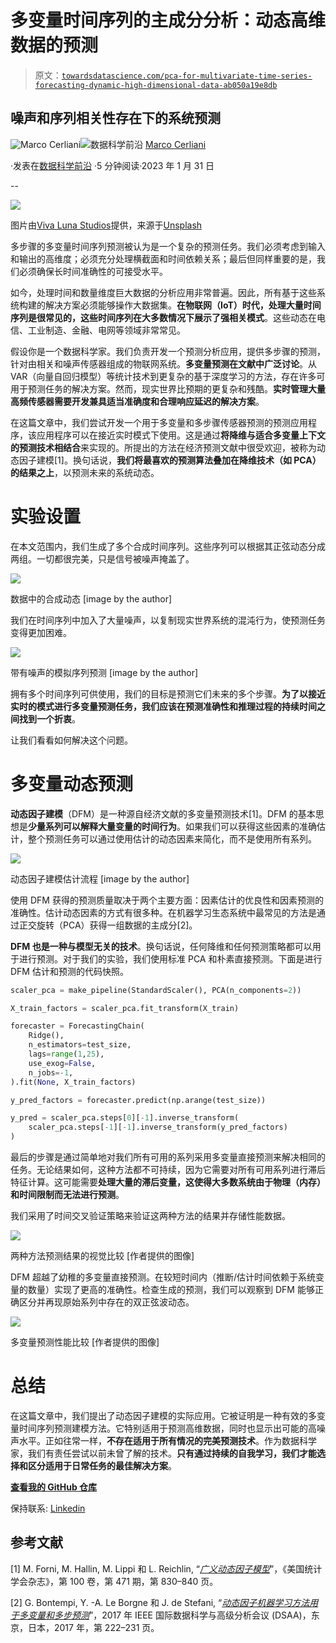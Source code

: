 # 多变量时间序列的主成分分析：动态高维数据的预测

> 原文：[`towardsdatascience.com/pca-for-multivariate-time-series-forecasting-dynamic-high-dimensional-data-ab050a19e8db`](https://towardsdatascience.com/pca-for-multivariate-time-series-forecasting-dynamic-high-dimensional-data-ab050a19e8db)

## 噪声和序列相关性存在下的系统预测

[](https://medium.com/@cerlymarco?source=post_page-----ab050a19e8db--------------------------------)![Marco Cerliani](https://medium.com/@cerlymarco?source=post_page-----ab050a19e8db--------------------------------)[](https://towardsdatascience.com/?source=post_page-----ab050a19e8db--------------------------------)![数据科学前沿](https://towardsdatascience.com/?source=post_page-----ab050a19e8db--------------------------------) [Marco Cerliani](https://medium.com/@cerlymarco?source=post_page-----ab050a19e8db--------------------------------)

·发表在[数据科学前沿](https://towardsdatascience.com/?source=post_page-----ab050a19e8db--------------------------------) ·5 分钟阅读·2023 年 1 月 31 日

--

![](img/d24175ab02c0431b2c94255d1da09b50.png)

图片由[Viva Luna Studios](https://unsplash.com/@vivalunastudios?utm_source=medium&utm_medium=referral)提供，来源于[Unsplash](https://unsplash.com/?utm_source=medium&utm_medium=referral)

多步骤的多变量时间序列预测被认为是一个复杂的预测任务。我们必须考虑到输入和输出的高维度；必须充分处理横截面和时间依赖关系；最后但同样重要的是，我们必须确保长时间准确性的可接受水平。

如今，处理时间和数量维度巨大数据的分析应用非常普遍。因此，所有基于这些系统构建的解决方案必须能够操作大数据集。**在物联网（IoT）时代，处理大量时间序列是很常见的，这些时间序列在大多数情况下展示了强相关模式**。这些动态在电信、工业制造、金融、电网等领域非常常见。

假设你是一个数据科学家。我们负责开发一个预测分析应用，提供多步骤的预测，针对由相关和噪声传感器组成的物联网系统。**多变量预测在文献中广泛讨论**。从 VAR（向量自回归模型）等统计技术到更复杂的基于深度学习的方法，存在许多可用于预测任务的解决方案。然而，现实世界比预期的更复杂和残酷。**实时管理大量高频传感器需要开发兼具适当准确度和合理响应延迟的解决方案**。

在这篇文章中，我们尝试开发一个用于多变量和多步骤传感器预测的预测应用程序，该应用程序可以在接近实时模式下使用。这是通过**将降维与适合多变量上下文的预测技术相结合**来实现的。所提出的方法在经济预测文献中很受欢迎，被称为动态因子建模[1]。换句话说，**我们将最喜欢的预测算法叠加在降维技术（如 PCA）的结果之上**，以预测未来的系统动态。

# 实验设置

在本文范围内，我们生成了多个合成时间序列。这些序列可以根据其正弦动态分成两组。一切都很完美，只是信号被噪声掩盖了。

![](img/6e422fba63700901728baa73339c911f.png)

数据中的合成动态 [image by the author]

我们在时间序列中加入了大量噪声，以复制现实世界系统的混沌行为，使预测任务变得更加困难。

![](img/9c0d9ba27682035af1cbad7abfd8714d.png)

带有噪声的模拟序列预测 [image by the author]

拥有多个时间序列可供使用，我们的目标是预测它们未来的多个步骤。**为了以接近实时的模式进行多变量预测任务，我们应该在预测准确性和推理过程的持续时间之间找到一个折衷**。

让我们看看如何解决这个问题。

# 多变量动态预测

**动态因子建模**（DFM）是一种源自经济文献的多变量预测技术[1]。DFM 的基本思想是**少量系列可以解释大量变量的时间行为**。如果我们可以获得这些因素的准确估计，整个预测任务可以通过使用估计的动态因素来简化，而不是使用所有系列。

![](img/9536d14c090c2e31ea973c7ca37c2b88.png)

动态因子建模估计流程 [image by the author]

使用 DFM 获得的预测质量取决于两个主要方面：因素估计的优良性和因素预测的准确性。估计动态因素的方式有很多种。在机器学习生态系统中最常见的方法是通过正交旋转（PCA）获得一组数据的主成分[2]。

**DFM 也是一种与模型无关的技术**。换句话说，任何降维和任何预测策略都可以用于进行预测。对于我们的实验，我们使用标准 PCA 和朴素直接预测。下面是进行 DFM 估计和预测的代码快照。

```py
scaler_pca = make_pipeline(StandardScaler(), PCA(n_components=2))

X_train_factors = scaler_pca.fit_transform(X_train)

forecaster = ForecastingChain(
    Ridge(),
    n_estimators=test_size,
    lags=range(1,25),
    use_exog=False,
    n_jobs=-1,
).fit(None, X_train_factors)

y_pred_factors = forecaster.predict(np.arange(test_size))

y_pred = scaler_pca.steps[0][-1].inverse_transform(
    scaler_pca.steps[-1][-1].inverse_transform(y_pred_factors)
)
```

最后的步骤是通过简单地对我们所有可用的系列采用多变量直接预测来解决相同的任务。无论结果如何，这种方法都不可持续，因为它需要对所有可用系列进行滞后特征计算。这可能需要**处理大量的滞后变量，这使得大多数系统由于物理（内存）和时间限制而无法进行预测**。

我们采用了时间交叉验证策略来验证这两种方法的结果并存储性能数据。

![](img/36eb20be5b3330c36bfe59bf1615068d.png)

两种方法预测结果的视觉比较 [作者提供的图像]

DFM 超越了幼稚的多变量直接预测。在较短时间内（推断/估计时间依赖于系统变量的数量）实现了更高的准确性。检查生成的预测，我们可以观察到 DFM 能够正确区分并再现原始系列中存在的双正弦波动态。

![](img/14a3fea925c119f465c26663666b4120.png)

多变量预测性能比较 [作者提供的图像]

# 总结

在这篇文章中，我们提出了动态因子建模的实际应用。它被证明是一种有效的多变量时间序列预测建模方法。它特别适用于预测高维数据，同时也显示出可能的高噪声水平。正如往常一样，**不存在适用于所有情况的完美预测技术**。作为数据科学家，我们有责任尝试以前未曾了解的技术。**只有通过持续的自我学习，我们才能选择和区分适用于日常任务的最佳解决方案**。

[**查看我的 GitHub 仓库**](https://github.com/cerlymarco/MEDIUM_NoteBook)

保持联系: [Linkedin](https://www.linkedin.com/in/marco-cerliani-b0bba714b/)

## 参考文献

[1] M. Forni, M. Hallin, M. Lippi 和 L. Reichlin, “[*广义动态因子模型*](https://www.jstor.org/stable/27590616)”，《美国统计学会杂志》，第 100 卷，第 471 期，第 830–840 页。

[2] G. Bontempi, Y. -A. Le Borgne 和 J. de Stefani, “[*动态因子机器学习方法用于多变量和多步预测*](https://ieeexplore.ieee.org/document/8259781)”，2017 年 IEEE 国际数据科学与高级分析会议 (DSAA)，东京，日本，2017 年，第 222–231 页。
